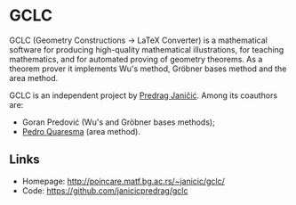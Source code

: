 # GCLC

GCLC (Geometry Constructions -> LaTeX Converter) is a mathematical software for producing high-quality mathematical illustrations, for teaching mathematics, and for automated proving of geometry theorems.  As a theorem prover it implements Wu's method, Gröbner bases method and the area method.

GCLC is an independent project by [Predrag Janičić](https://github.com/janicicpredrag).  Among its coauthors are:
- Goran Predović (Wu's and Gröbner bases methods);
- [Pedro Quaresma](https://github.com/GeoTiles) (area method).

## Links

- Homepage: <http://poincare.matf.bg.ac.rs/~janicic/gclc/>
- Code: <https://github.com/janicicpredrag/gclc>
